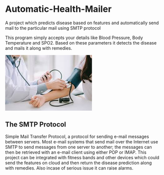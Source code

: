 # Automatic-Health-Mailer
A project which predicts disease based on features and automatically send mail to the particular mail using SMTP protocol

This program simply accepts your details like Blood Pressure, Body Temperature and SPO2. Based on these parameters it detects the disease and mails it along with remedies.

![Image description](https://github.com/codebugged/Automatic-Health-Mailer/blob/master/images.jpg)

## The SMTP Protocol
Simple Mail Transfer Protocol, a protocol for sending e-mail messages between servers. Most e-mail systems that send mail over the Internet use SMTP to send messages from one server to another; the messages can then be retrieved with an e-mail client using either POP or IMAP.
This project can be integrated with fitness bands and other devices which could send the features on cloud and then return the disease prediction along with remedies. Also incase of serious issue it can raise alarms.

